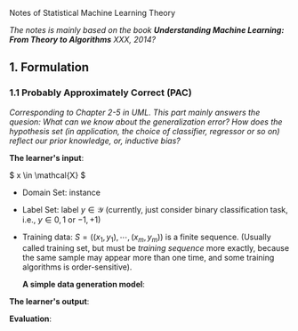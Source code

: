 Notes of Statistical Machine Learning Theory

*The notes is mainly based on the book **Understanding Machine Learning: From Theory to Algorithms** XXX, 2014?*

## 1. Formulation

### 1.1 Probably Approximately Correct (PAC)

*Corresponding to Chapter 2-5 in UML. This part mainly answers the quesion: What can we know about the generalization error? How does the hypothesis set (in application, the choice of classifier, regressor or so on) reflect our prior knowledge, or, inductive bias?*

**The learner's input**:

$ x \in \mathcal{X} $

- Domain Set: instance 
  
- Label Set: label $y \in \mathcal{Y}$ (currently, just consider binary classification task, i.e., $y\in{0,1}$ or ${-1,+1}$)
- Training data: $S=((x_1, y_1), \cdots, (x_m,y_m))$ is a finite sequence. (Usually called training set, but must be *training sequence* more exactly, because the same sample may appear more than one time, and some training algorithms is order-sensitive).
  
    **A simple data generation model**:

**The learner's output**:



**Evaluation**: